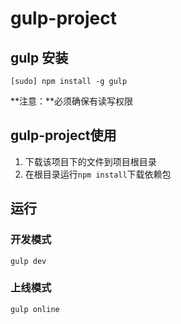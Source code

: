 gulp-project
============

## gulp 安装
```
[sudo] npm install -g gulp
```

**注意：**必须确保有读写权限

## gulp-project使用

1. 下载该项目下的文件到项目根目录
2. 在根目录运行`npm install`下载依赖包

## 运行

### 开发模式

```
gulp dev
```

### 上线模式

```
gulp online
```

